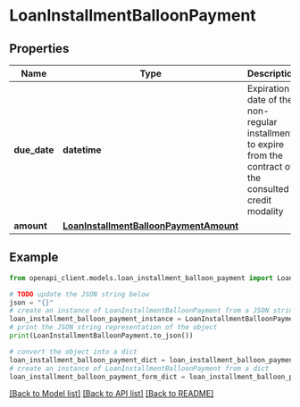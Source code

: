 # LoanInstallmentBalloonPayment


## Properties

Name | Type | Description | Notes
------------ | ------------- | ------------- | -------------
**due_date** | **datetime** | Expiration date of the non-regular installment to expire from the contract of the consulted credit modality | [optional] 
**amount** | [**LoanInstallmentBalloonPaymentAmount**](LoanInstallmentBalloonPaymentAmount.md) |  | [optional] 

## Example

```python
from openapi_client.models.loan_installment_balloon_payment import LoanInstallmentBalloonPayment

# TODO update the JSON string below
json = "{}"
# create an instance of LoanInstallmentBalloonPayment from a JSON string
loan_installment_balloon_payment_instance = LoanInstallmentBalloonPayment.from_json(json)
# print the JSON string representation of the object
print(LoanInstallmentBalloonPayment.to_json())

# convert the object into a dict
loan_installment_balloon_payment_dict = loan_installment_balloon_payment_instance.to_dict()
# create an instance of LoanInstallmentBalloonPayment from a dict
loan_installment_balloon_payment_form_dict = loan_installment_balloon_payment.from_dict(loan_installment_balloon_payment_dict)
```
[[Back to Model list]](../README.md#documentation-for-models) [[Back to API list]](../README.md#documentation-for-api-endpoints) [[Back to README]](../README.md)


